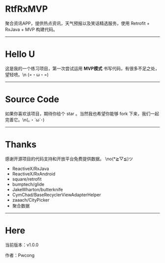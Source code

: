# RtfRxMVP
聚合资讯APP，提供热点资讯，天气预报以及笑话精选服务，使用 Retrofit + RxJava + MVP 构建代码。



*****************

# Hello U
这是我的一个练习项目，第一次尝试运用 <b>MVP模式</b> 书写代码，有很多不足之处，望轻喷。\n (=・ω・=)

*****************

# Source Code
如果你喜欢该项目，期待你给个 star 。当然我也希望你能够 fork 下来，我们一起完善它。\n(｡・`ω´･)

*****************

# Thanks
感谢开源项目的代码支持和开放平台免费提供数据。 \no(*≧▽≦)ツ

* ReactiveX/RxJava
* ReactiveX/RxAndroid
* square/retrofit
* bumptech/glide
* JakeWharton/butterknife
* CymChad/BaseRecyclerViewAdapterHelper
* zaaach/CityPicker
* 聚合数据

*****************

# Here
当前版本：v1.0.0

作者：Pwcong

